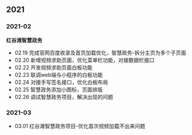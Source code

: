 ## 2021

### 2021-02
  **红谷滩智慧政务**
  - 02.19 完成官网百度收录及首页加载优化，智慧政务-拆分主页为多个子页面
  - 02.20 新增视频求助页面，优化菜单栏功能，对接数据栏接口
  - 02.22 开发视频求助页面白板功能
  - 02.23 联调web端与小程序的白板功能
  - 02.24 对接手写签名接口，优化白板布局
  - 02.25 智慧政务添加小图标，页面排版
  - 02.26 调试智慧政务项目，解决出现的问题
### 2021-03
  - 03.01 红谷滩智慧政务项目-优化首次视频加载不出来问题
